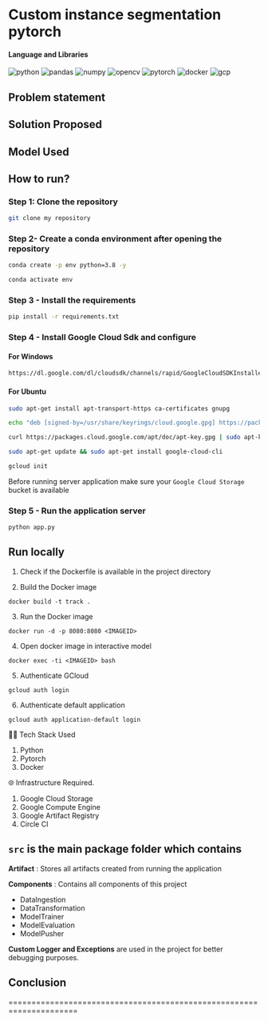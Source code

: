 # Custom instance segmentation pytorch

#### Language and Libraries

<p>
<a><img src="https://img.shields.io/badge/Python-FFD43B?style=for-the-badge&logo=python&logoColor=darkgreen" alt="python"/></a>
<a><img src="https://img.shields.io/badge/Pandas-2C2D72?style=for-the-badge&logo=pandas&logoColor=white" alt="pandas"/></a>
<a><img src="https://img.shields.io/badge/Numpy-777BB4?style=for-the-badge&logo=numpy&logoColor=white" alt="numpy"/></a>
<a><img src="https://img.shields.io/badge/opencv-%23white.svg?style=for-the-badge&logo=opencv&logoColor=white" alt="opencv"/></a>
<a><img src="https://img.shields.io/badge/PyTorch-%23EE4C2C.svg?style=for-the-badge&logo=PyTorch&logoColor=white" alt="pytorch"/></a>
<a><img src="https://img.shields.io/badge/docker-%230db7ed.svg?style=for-the-badge&logo=docker&logoColor=white)" alt="docker"/></a>
<a><img src="https://img.shields.io/badge/GoogleCloud-%234285F4.svg?style=for-the-badge&logo=google-cloud&logoColor=white" alt="gcp"/></a>
</p>

## Problem statement


## Solution Proposed



## Model Used


## How to run?

### Step 1: Clone the repository
```bash
git clone my repository 
```

### Step 2- Create a conda environment after opening the repository

```bash
conda create -p env python=3.8 -y
```

```bash
conda activate env
```

### Step 3 - Install the requirements
```bash
pip install -r requirements.txt
```

### Step 4 - Install Google Cloud Sdk and configure

#### For Windows
```bash
https://dl.google.com/dl/cloudsdk/channels/rapid/GoogleCloudSDKInstaller.exe
```
#### For Ubuntu
```bash
sudo apt-get install apt-transport-https ca-certificates gnupg
```
```bash
echo "deb [signed-by=/usr/share/keyrings/cloud.google.gpg] https://packages.cloud.google.com/apt cloud-sdk main" | sudo tee -a /etc/apt/sources.list.d/google-cloud-sdk.list
```
```bash
curl https://packages.cloud.google.com/apt/doc/apt-key.gpg | sudo apt-key --keyring /usr/share/keyrings/cloud.google.gpg add -
```
```bash
sudo apt-get update && sudo apt-get install google-cloud-cli
```
```bash
gcloud init
```
Before running server application make sure your `Google Cloud Storage` bucket is available

### Step 5 - Run the application server
```bash
python app.py
```

## Run locally

1. Check if the Dockerfile is available in the project directory

2. Build the Docker image

```
docker build -t track . 
```

3. Run the Docker image

```
docker run -d -p 8080:8080 <IMAGEID>
```

4. Open docker image in interactive model

```
docker exec -ti <IMAGEID> bash
```

5. Authenticate GCloud

```
gcloud auth login
```

6. Authenticate default application

```
gcloud auth application-default login
```

👨‍💻 Tech Stack Used
1. Python
2. Pytorch
3. Docker

🌐 Infrastructure Required.
1. Google Cloud Storage
2. Google Compute Engine
3. Google Artifact Registry
4. Circle CI


## `src` is the main package folder which contains 

**Artifact** : Stores all artifacts created from running the application

**Components** : Contains all components of this project
- DataIngestion
- DataTransformation
- ModelTrainer
- ModelEvaluation
- ModelPusher

**Custom Logger and Exceptions** are used in the project for better debugging purposes.


## Conclusion



=====================================================================